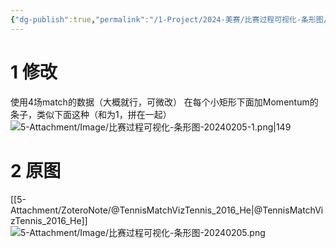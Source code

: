```yaml
---
{"dg-publish":true,"permalink":"/1-Project/2024-美赛/比赛过程可视化-条形图/"}
---
```


# 1 修改
使用4场match的数据（大概就行，可微改）
在每个小矩形下面加Momentum的条子，类似下面这种（和为1，拼在一起）
![5-Attachment/Image/比赛过程可视化-条形图-20240205-1.png|149](/img/user/5-Attachment/Image/%E6%AF%94%E8%B5%9B%E8%BF%87%E7%A8%8B%E5%8F%AF%E8%A7%86%E5%8C%96-%E6%9D%A1%E5%BD%A2%E5%9B%BE-20240205-1.png)
# 2 原图
[[5-Attachment/ZoteroNote/@TennisMatchVizTennis_2016_He\|@TennisMatchVizTennis_2016_He]]
![5-Attachment/Image/比赛过程可视化-条形图-20240205.png](/img/user/5-Attachment/Image/%E6%AF%94%E8%B5%9B%E8%BF%87%E7%A8%8B%E5%8F%AF%E8%A7%86%E5%8C%96-%E6%9D%A1%E5%BD%A2%E5%9B%BE-20240205.png)